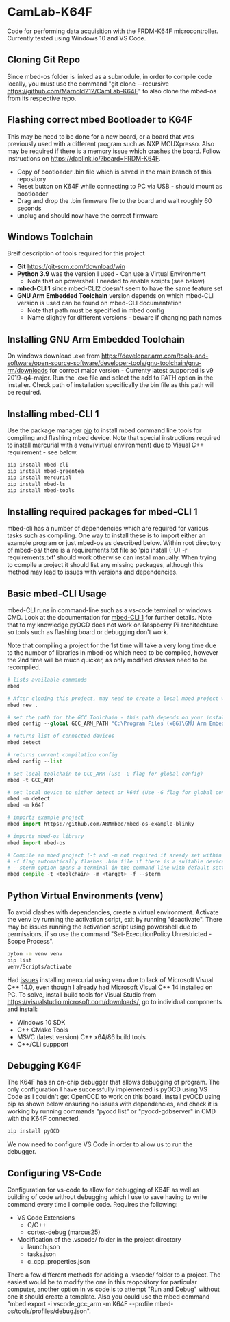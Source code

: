 # CamLab-K64F
Code for performing data acquisition with the FRDM-K64F microcontroller. Currently tested using Windows 10 and VS Code. 

## Cloning Git Repo

Since mbed-os folder is linked as a submodule, in order to compile code locally, you must use the command "git clone --recursive https://github.com/Marnold212/CamLab-K64F" to also clone the mbed-os from its respective repo.  

## Flashing correct mbed Bootloader to K64F 

This may be need to be done for a new board, or a board that was previously used with a different program such as NXP MCUXpresso. Also may be required if there is a memory issue which crashes the board. Follow instructions on https://daplink.io/?board=FRDM-K64F.

- Copy of bootloader .bin file which is saved in the main branch of this repository 
- Reset button on K64F while connecting to PC via USB - should mount as bootloader 
- Drag and drop the .bin firmware file to the board and wait roughly 60 seconds
- unplug and should now have the correct firmware 

## Windows Toolchain 

Breif description of tools required for this project  

- **Git** https://git-scm.com/download/win
- **Python 3.9** was the version I used - Can use a Virtual Environment
  - Note that on powershell I needed to enable scripts (see below)
- **mbed-CLI 1** since mbed-CLI2 doesn't seem to have the same feature set 
- **GNU Arm Embedded Toolchain** version depends on which mbed-CLI version is used can be found on mbed-CLI documentation
  - Note that path must be specified in mbed config 
  - Name slightly for different versions - beware if changing path names 

## Installing GNU Arm Embedded Toolchain

On windows download .exe from https://developer.arm.com/tools-and-software/open-source-software/developer-tools/gnu-toolchain/gnu-rm/downloads for correct major version - Currenty latest supported is v9 2019-q4-major. Run the .exe file and select the add to PATH option in the installer. Check path of installation specifically the bin file as this path will be required. 

## Installing mbed-CLI 1

Use the package manager [pip](https://pip.pypa.io/en/stable/) to install mbed command line tools for compiling and flashing mbed device. Note that special instructions required to install mercurial with a venv(virtual environment) due to Visual C++ requirement - see below. 

```bash
pip install mbed-cli
pip install mbed-greentea
pip install mercurial
pip install mbed-ls
pip install mbed-tools
```

## Installing required packages for mbed-CLI 1
mbed-cli has a number of dependencies which are required for various tasks such as compiling. One way to install these is to import either an example program or just mbed-os as described below. Within root directory of mbed-os/ there is a requirements.txt file so 'pip install (-U) -r requirements.txt' should work otherwise can install manually. When trying to compile a project it should list any missing packages, although this method may lead to issues with versions and dependencies. 
 

## Basic mbed-CLI Usage 

mbed-CLI runs in command-line such as a vs-code terminal or windows CMD. Look at the documentation for [mbed-CLI 1](https://os.mbed.com/docs/mbed-os/v6.15/build-tools/mbed-cli-1.html) for further details. Note that to my knowledge pyOCD does not work on Raspberry Pi architechture so tools such as flashing board or debugging don't work.

Note that compiling a project for the 1st time will take a very long time due to the number of libraries in mbed-os which need to be compiled, however the 2nd time will be much quicker, as only modified classes need to be recompiled. 

```python
# lists available commands 
mbed 

# After cloning this project, may need to create a local mbed project within folder 
mbed new . 

# set the path for the GCC Toolchain - this path depends on your installation 
mbed config --global GCC_ARM_PATH "C:\Program Files (x86)\GNU Arm Embedded Toolchain\10 2020-q4-major\bin"

# returns list of connected devices 
mbed detect

# returns current compilation config 
mbed config --list

# set local toolchain to GCC_ARM (Use -G flag for global config)
mbed -t GCC_ARM

# set local device to either detect or k64f (Use -G flag for global config)
mbed -m detect
mbed -m k64f

# imports example project 
mbed import https://github.com/ARMmbed/mbed-os-example-blinky 

# imports mbed-os library
mbed import mbed-os 

# Compile an mbed project (-t and -m not required if aready set within project)
# -f flag automatically flashes .bin file if there is a suitable device connected 
# --sterm option opens a terminal in the command line with default settings (9600)
mbed compile -t <toolchain> -m <target> -f --sterm 
```

## Python Virtual Environments (venv)

To avoid clashes with dependencies, create a virtual environment. Activate the venv by running the activation script, exit by running "deactivate". 
There may be issues running the activation script using powershell due to permissions, if so use the command "Set-ExecutionPolicy Unrestricted -Scope Process". 


```bash
pyton -m venv venv 
pip list 
venv/Scripts/activate 
```

Had [issues](https://github.com/CodeForBuffalo/affordable_water/issues/11) installing mercurial using venv due to lack of Microsoft Visual C++ 14.0, even though I already had Microsoft Visual C++ 14 installed on PC. To solve, install build tools for Visual Studio from https://visualstudio.microsoft.com/downloads/, go to individual components and install: 
* Windows 10 SDK 
* C++ CMake Tools 
* MSVC (latest version) C++ x64/86 build tools 
* C++/CLI suppport 


## Debugging K64F 

The K64F has an on-chip debugger that allows debugging of program. The only configuration I have successfully implemented is pyOCD using VS Code as I couldn't get OpenOCD to work on this board. Install pyOCD using pip as shown below ensuring no issues with dependencies, and check it is working by running commands "pyocd list" or "pyocd-gdbserver" in CMD with the K64F connected. 

```bash
pip install pyOCD 
```
We now need to configure VS Code in order to allow us to run the debugger. 


## Configuring VS-Code 

Configuration for vs-code to allow for debugging of K64F as well as building of code without debugging which I use to save having to write command every time I compile code. Requires the following:
- VS Code Extensions
  - C/C++
  - cortex-debug (marcus25)
- Modification of the .vscode/ folder in the project directory 
  - launch.json
  - tasks.json 
  - c_cpp_properties.json

There a few different methods for adding a .vscode/ folder to a project. The easiest would be to modify the one in this reopository for particular computer, another option in vs code is to attempt "Run and Debug" without one it should create a template. Also you could use the mbed command "mbed export -i vscode_gcc_arm -m K64F --profile mbed-os/tools/profiles/debug.json". 

